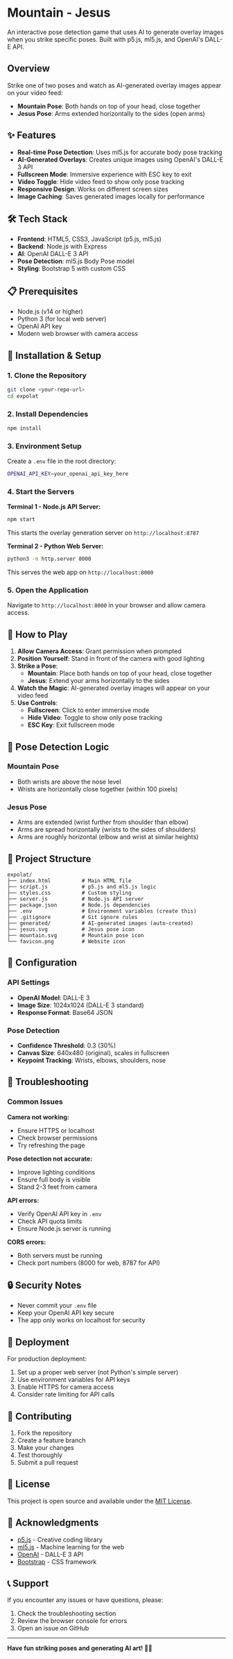 # Mountain - Jesus

An interactive pose detection game that uses AI to generate overlay images when you strike specific poses. Built with p5.js, ml5.js, and OpenAI's DALL-E API.

## Overview

Strike one of two poses and watch as AI-generated overlay images appear on your video feed:

- **Mountain Pose**: Both hands on top of your head, close together
- **Jesus Pose**: Arms extended horizontally to the sides (open arms)

## ✨ Features

- **Real-time Pose Detection**: Uses ml5.js for accurate body pose tracking
- **AI-Generated Overlays**: Creates unique images using OpenAI's DALL-E 3 API
- **Fullscreen Mode**: Immersive experience with ESC key to exit
- **Video Toggle**: Hide video feed to show only pose tracking
- **Responsive Design**: Works on different screen sizes
- **Image Caching**: Saves generated images locally for performance

## 🛠️ Tech Stack

- **Frontend**: HTML5, CSS3, JavaScript (p5.js, ml5.js)
- **Backend**: Node.js with Express
- **AI**: OpenAI DALL-E 3 API
- **Pose Detection**: ml5.js Body Pose model
- **Styling**: Bootstrap 5 with custom CSS

## 📋 Prerequisites

- Node.js (v14 or higher)
- Python 3 (for local web server)
- OpenAI API key
- Modern web browser with camera access

## 🚀 Installation & Setup

### 1. Clone the Repository
```bash
git clone <your-repo-url>
cd expolat
```

### 2. Install Dependencies
```bash
npm install
```

### 3. Environment Setup
Create a `.env` file in the root directory:
```bash
OPENAI_API_KEY=your_openai_api_key_here
```

### 4. Start the Servers

**Terminal 1 - Node.js API Server:**
```bash
npm start
```
This starts the overlay generation server on `http://localhost:8787`

**Terminal 2 - Python Web Server:**
```bash
python3 -m http.server 8000
```
This serves the web app on `http://localhost:8000`

### 5. Open the Application
Navigate to `http://localhost:8000` in your browser and allow camera access.

## 🎯 How to Play

1. **Allow Camera Access**: Grant permission when prompted
2. **Position Yourself**: Stand in front of the camera with good lighting
3. **Strike a Pose**:
   - **Mountain**: Place both hands on top of your head, close together
   - **Jesus**: Extend your arms horizontally to the sides
4. **Watch the Magic**: AI-generated overlay images will appear on your video feed
5. **Use Controls**:
   - **Fullscreen**: Click to enter immersive mode
   - **Hide Video**: Toggle to show only pose tracking
   - **ESC Key**: Exit fullscreen mode

## 🎨 Pose Detection Logic

### Mountain Pose
- Both wrists are above the nose level
- Wrists are horizontally close together (within 100 pixels)

### Jesus Pose
- Arms are extended (wrist further from shoulder than elbow)
- Arms are spread horizontally (wrists to the sides of shoulders)
- Arms are roughly horizontal (elbow and wrist at similar heights)

## 📁 Project Structure

```
expolat/
├── index.html          # Main HTML file
├── script.js           # p5.js and ml5.js logic
├── styles.css          # Custom styling
├── server.js           # Node.js API server
├── package.json        # Node.js dependencies
├── .env                # Environment variables (create this)
├── .gitignore          # Git ignore rules
├── generated/          # AI-generated images (auto-created)
├── jesus.svg           # Jesus pose icon
├── mountain.svg        # Mountain pose icon
└── favicon.png         # Website icon
```

## 🔧 Configuration

### API Settings
- **OpenAI Model**: DALL-E 3
- **Image Size**: 1024x1024 (DALL-E 3 standard)
- **Response Format**: Base64 JSON

### Pose Detection
- **Confidence Threshold**: 0.3 (30%)
- **Canvas Size**: 640x480 (original), scales in fullscreen
- **Keypoint Tracking**: Wrists, elbows, shoulders, nose

## 🐛 Troubleshooting

### Common Issues

**Camera not working:**
- Ensure HTTPS or localhost
- Check browser permissions
- Try refreshing the page

**Pose detection not accurate:**
- Improve lighting conditions
- Ensure full body is visible
- Stand 2-3 feet from camera

**API errors:**
- Verify OpenAI API key in `.env`
- Check API quota limits
- Ensure Node.js server is running

**CORS errors:**
- Both servers must be running
- Check port numbers (8000 for web, 8787 for API)

## 🔒 Security Notes

- Never commit your `.env` file
- Keep your OpenAI API key secure
- The app only works on localhost for security

## 🚀 Deployment

For production deployment:

1. Set up a proper web server (not Python's simple server)
2. Use environment variables for API keys
3. Enable HTTPS for camera access
4. Consider rate limiting for API calls

## 🤝 Contributing

1. Fork the repository
2. Create a feature branch
3. Make your changes
4. Test thoroughly
5. Submit a pull request

## 📄 License

This project is open source and available under the [MIT License](LICENSE).

## 🙏 Acknowledgments

- [p5.js](https://p5js.org/) - Creative coding library
- [ml5.js](https://ml5js.org/) - Machine learning for the web
- [OpenAI](https://openai.com/) - DALL-E 3 API
- [Bootstrap](https://getbootstrap.com/) - CSS framework

## 📞 Support

If you encounter any issues or have questions, please:
1. Check the troubleshooting section
2. Review the browser console for errors
3. Open an issue on GitHub

---

**Have fun striking poses and generating AI art! 🎨✨**

